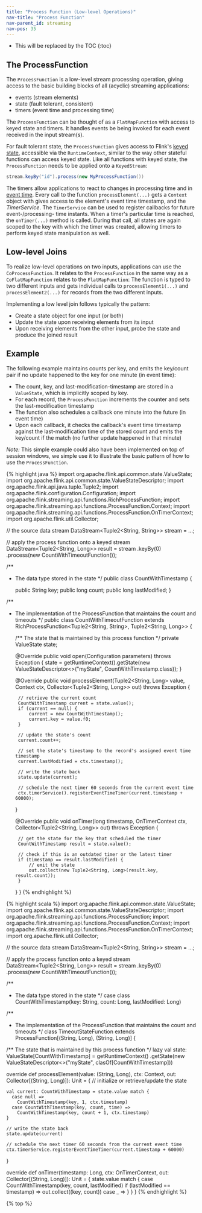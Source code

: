 ```yaml
---
title: "Process Function (Low-level Operations)"
nav-title: "Process Function"
nav-parent_id: streaming
nav-pos: 35
---
```

<!--
Licensed to the Apache Software Foundation (ASF) under one
or more contributor license agreements.  See the NOTICE file
distributed with this work for additional information
regarding copyright ownership.  The ASF licenses this file
to you under the Apache License, Version 2.0 (the
"License"); you may not use this file except in compliance
with the License.  You may obtain a copy of the License at

  http://www.apache.org/licenses/LICENSE-2.0

Unless required by applicable law or agreed to in writing,
software distributed under the License is distributed on an
"AS IS" BASIS, WITHOUT WARRANTIES OR CONDITIONS OF ANY
KIND, either express or implied.  See the License for the
specific language governing permissions and limitations
under the License.
-->

* This will be replaced by the TOC
{:toc}

## The ProcessFunction

The `ProcessFunction` is a low-level stream processing operation, giving access to the basic building blocks of
all (acyclic) streaming applications:

  - events (stream elements)
  - state (fault tolerant, consistent)
  - timers (event time and processing time)

The `ProcessFunction` can be thought of as a `FlatMapFunction` with access to keyed state and timers. It handles events
be being invoked for each event received in the input stream(s).

For fault tolerant state, the `ProcessFunction` gives access to Flink's [keyed state](state.html), accessible via the
`RuntimeContext`, similar to the way other stateful functions can access keyed state. Like all functions with keyed state,
the `ProcessFunction` needs to be applied onto a `KeyedStream`:
```java
stream.keyBy("id").process(new MyProcessFunction())
```

The timers allow applications to react to changes in processing time and in [event time](../event_time.html).
Every call to the function `processElement(...)` gets a `Context` object with gives access to the element's
event time timestamp, and the *TimerService*. The `TimerService` can be used to register callbacks for future
event-/processing- time instants. When a timer's particular time is reached, the `onTimer(...)` method is
called. During that call, all states are again scoped to the key with which the timer was created, allowing
timers to perform keyed state manipulation as well.


## Low-level Joins

To realize low-level operations on two inputs, applications can use the `CoProcessFunction`. It relates to the `ProcessFunction`
in the same way as a `CoFlatMapFunction` relates to the `FlatMapFunction`: The function is typed to two different inputs and
gets individual calls to `processElement1(...)` and `processElement2(...)` for records from the two different inputs.

Implementing a low level join follows typically the pattern:

  - Create a state object for one input (or both)
  - Update the state upon receiving elements from its input
  - Upon receiving elements from the other input, probe the state and produce the joined result


## Example

The following example maintains counts per key, and emits the key/count pair if no update happened to the key for one minute
(in event time):

  - The count, key, and last-modification-timestamp are stored in a `ValueState`, which is implicitly scoped by key.
  - For each record, the `ProcessFunction` increments the counter and sets the last-modification timestamp
  - The function also schedules a callback one minute into the future (in event time)
  - Upon each callback, it checks the callback's event time timestamp against the last-modification time of the stored count
    and emits the key/count if the match (no further update happened in that minute)

*Note:* This simple example could also have been implemented on top of session windows, we simple use it to illustrate
the basic pattern of how to use the `ProcessFunction`.

<div class="codetabs" markdown="1">
<div data-lang="java" markdown="1">

{% highlight java %}
import org.apache.flink.api.common.state.ValueState;
import org.apache.flink.api.common.state.ValueStateDescriptor;
import org.apache.flink.api.java.tuple.Tuple2;
import org.apache.flink.configuration.Configuration;
import org.apache.flink.streaming.api.functions.RichProcessFunction;
import org.apache.flink.streaming.api.functions.ProcessFunction.Context;
import org.apache.flink.streaming.api.functions.ProcessFunction.OnTimerContext;
import org.apache.flink.util.Collector;


// the source data stream
DataStream<Tuple2<String, String>> stream = ...;

// apply the process function onto a keyed stream
DataStream<Tuple2<String, Long>> result = stream
    .keyBy(0)
    .process(new CountWithTimeoutFunction());

/**
 * The data type stored in the state
 */
public class CountWithTimestamp {

    public String key;
    public long count;
    public long lastModified;
}

/**
 * The implementation of the ProcessFunction that maintains the count and timeouts
 */
public class CountWithTimeoutFunction extends RichProcessFunction<Tuple2<String, String>, Tuple2<String, Long>> {

    /** The state that is maintained by this process function */
    private ValueState<CountWithTimestamp> state;

    @Override
    public void open(Configuration parameters) throws Exception {
        state = getRuntimeContext().getState(new ValueStateDescriptor<>("myState", CountWithTimestamp.class));
    }

    @Override
    public void processElement(Tuple2<String, Long> value, Context ctx, Collector<Tuple2<String, Long>> out)
            throws Exception {

        // retrieve the current count
        CountWithTimestamp current = state.value();
        if (current == null) {
            current = new CountWithTimestamp();
            current.key = value.f0;
        }

        // update the state's count
        current.count++;

        // set the state's timestamp to the record's assigned event time timestamp
        current.lastModified = ctx.timestamp();

        // write the state back
        state.update(current);

        // schedule the next timer 60 seconds from the current event time
        ctx.timerService().registerEventTimeTimer(current.timestamp + 60000);
    }

    @Override
    public void onTimer(long timestamp, OnTimerContext ctx, Collector<Tuple2<String, Long>> out)
            throws Exception {

        // get the state for the key that scheduled the timer
        CountWithTimestamp result = state.value();

        // check if this is an outdated timer or the latest timer
        if (timestamp == result.lastModified) {
            // emit the state
            out.collect(new Tuple2<String, Long>(result.key, result.count));
        }
    }
}
{% endhighlight %}
</div>

<div data-lang="scala" markdown="1">
{% highlight scala %}
import org.apache.flink.api.common.state.ValueState;
import org.apache.flink.api.common.state.ValueStateDescriptor;
import org.apache.flink.streaming.api.functions.ProcessFunction;
import org.apache.flink.streaming.api.functions.ProcessFunction.Context;
import org.apache.flink.streaming.api.functions.ProcessFunction.OnTimerContext;
import org.apache.flink.util.Collector;

// the source data stream
DataStream<Tuple2<String, String>> stream = ...;

// apply the process function onto a keyed stream
DataStream<Tuple2<String, Long>> result = stream
    .keyBy(0)
    .process(new CountWithTimeoutFunction());

/**
 * The data type stored in the state
 */
case class CountWithTimestamp(key: String, count: Long, lastModified: Long)

/**
 * The implementation of the ProcessFunction that maintains the count and timeouts
 */
class TimeoutStateFunction extends ProcessFunction[(String, Long), (String, Long)] {

  /** The state that is maintained by this process function */
  lazy val state: ValueState[CountWithTimestamp] = getRuntimeContext()
      .getState(new ValueStateDescriptor<>("myState", clasOf[CountWithTimestamp]))


  override def processElement(value: (String, Long), ctx: Context, out: Collector[(String, Long)]): Unit = {
    // initialize or retrieve/update the state

    val current: CountWithTimestamp = state.value match {
      case null => 
        CountWithTimestamp(key, 1, ctx.timestamp)
      case CountWithTimestamp(key, count, time) =>
        CountWithTimestamp(key, count + 1, ctx.timestamp)
    }

    // write the state back
    state.update(current)

    // schedule the next timer 60 seconds from the current event time
    ctx.timerService.registerEventTimeTimer(current.timestamp + 60000)
  }

  override def onTimer(timestamp: Long, ctx: OnTimerContext, out: Collector[(String, Long)]): Unit = {
    state.value match {
      case CountWithTimestamp(key, count, lastModified) if (lastModified == timestamp) => 
        out.collect((key, count))
      case _ =>
    }
  }
}
{% endhighlight %}
</div>
</div>

{% top %}
